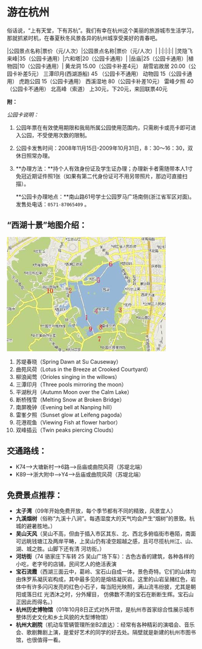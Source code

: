 # 游在杭州

俗话说，“上有天堂，下有苏杭”。我们有幸在杭州这个美丽的旅游城市生活学习，那就抓紧时机，在春夏秋冬风景各异的杭州城享受美好的青春吧。

|公园景点名称|票价（元/人次）|公园景点名称|票价（元/人次）|
|:|:|:|:|
|灵隐飞来峰|35（公园卡通用）|六和塔|20（公园卡通用）|
|岳庙|25（公园卡通用）|植物园|10（公园卡通用）|
黄龙洞
15.00（公园卡补差4元）
胡雪岩故居
20.00（公园卡补差5元）
三潭印月(西湖游船)
45 （公园卡不通用）
动物园
15（公园卡通用）
虎跑公园
15（公园卡通用）
西溪湿地
80（公园卡补差10元）
雷峰夕照
40（公园卡不通用）
北高峰（索道）
上30元，下20元，来回联票40元

**附：** 

*公园卡说明：*

1. 公园年票在有效使用期限和我局所属公园使用范围内，只需刷卡或亮卡即可进入公园，不受使用次数的限制。
2. 公园卡发售时间：2008年11月15日-2009年10月31日，8：30～16：30，双休日照常办理。
3. **办理方法：**持个人有效身份证及学生证办理；办理新卡者需随带本人1寸免冠近期证件照1张（如果有第二代身份证可不用另带照片，那边可直接扫描）。

	**公园卡办理地点：**南山路61号学士公园罗马广场南侧(浙江省军区对面)。发售处电话：`0571-87065409` 。

## “西湖十景”地图介绍： ##

![西湖十景](./Images/ten-scene.jpg)

1. 苏堤春晓（Spring Dawn at Su Causeway）
1. 曲苑风荷（Lotus in the Breeze at Crooked Courtyard）
1. 柳浪闻莺（Orioles singing in the willows）
1. 三潭印月（Three pools mirroring the moon）
1. 平湖秋月（Autumn Moon over the Calm Lake）
1. 断桥残雪（Melting Snow at Broken Bridge）
1. 南屏晚钟（Evening bell at Nanping hill）
1. 雷峯夕照（Sunset glow at Leifeng pagoda）
1. 花港观鱼（Viewing Fish at flower harbor）
1. 双峰插云（Twin peaks piercing Clouds）

## 交通路线： ##

- K74——>大塘新村——>6路——>岳庙或曲院风荷（苏堤北端）
- K89——>浙大附中——>Y4——>岳庙或曲院风荷（苏堤北端）

## 免费景点推荐： ##

- **太子湾**（09年开始免费开放，每个季节都有不同的精致，风景宜人）
- **九溪烟树**（俗称“九溪十八涧”。每遇湿度大的天气均会产生“烟树”的景致。杭城的避暑胜地。）
- **吴山天风**（吴山不高，但由于插入市区其东、北、西北多俯临街市巷陌，南面可远眺钱塘江及两岸平畴，上吴山仍有凌空超越之感，且可尽揽杭州江、山、湖、城之胜。山脚下还有清 河坊街。）
- **河坊街**（74 骆家庄下车转 25 吴山广场下车）：古色古香的建筑，各种各样的小吃，老字号的店铺，民间艺人的绝活表演
- **宝石流霞**（西湖三面云中，葛岭、宝石山自成一体，景色奇特。它们的山体均由侏罗系凝灰岩构成，其中最多见的是熔结凝灰岩。这里的山岩呈赭红色，岩体中有许多闪闪发亮的红色小石子，每当阳光映照，满山流韦纷披，尤其是朝阳或落日红 光洒沐之时，分外耀目， 仿佛数不清的宝石在断断生辉。宝石山正因此而得名。）
- **杭州历史博物馆**（01年10月8日正式对外开馆，是杭州市首家综合性展示城市整体历史文化和乡土风貌的大型博物馆）
- **杭州大剧院**（机动车管辆管理所坐B2直达）：经常有各种精彩的演唱会、音乐会、歌剧舞剧上演，是爱好艺术的同学的好去处。隔壁就是新建的杭州市图书馆，也很值得一看。